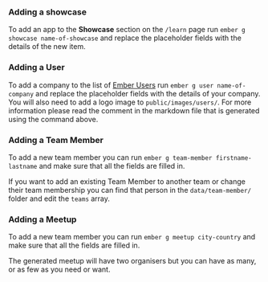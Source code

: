 ### Adding a showcase
To add an app to the **Showcase** section on the `/learn` page run `ember g showcase name-of-showcase` and replace the placeholder fields with the details of the new item.

### Adding a User
To add a company to the list of [Ember Users](https://emberjs.com/ember-users/) run `ember g user name-of-company` and replace the placeholder fields with the details of your company. You will also need to add a logo image to `public/images/users/`. For more information please read the comment in the markdown file that is generated using the command above.

### Adding a Team Member
To add a new team member you can run `ember g team-member firstname-lastname` and make sure that all the fields are filled in.

If you want to add an existing Team Member to another team or change their team membership you can find that person in the `data/team-member/` folder and edit the `teams` array.

### Adding a Meetup
To add a new team member you can run `ember g meetup city-country` and make sure that all the fields are filled in.

The generated meetup will have two organisers but you can have as many, or as few as you need or want. 
